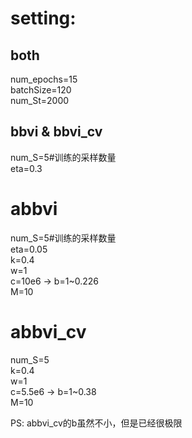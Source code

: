 # setting:  
## both  
num_epochs=15  
batchSize=120  
num_St=2000  

  
## bbvi & bbvi_cv  
num_S=5#训练的采样数量  
eta=0.3
  

# abbvi  
num_S=5#训练的采样数量  
eta=0.05  
k=0.4  
w=1  
c=10e6 -> b=1~0.226  
M=10  


# abbvi_cv  
num_S=5  
k=0.4  
w=1  
c=5.5e6 -> b=1~0.38  
M=10  

PS: abbvi_cv的b虽然不小，但是已经很极限
